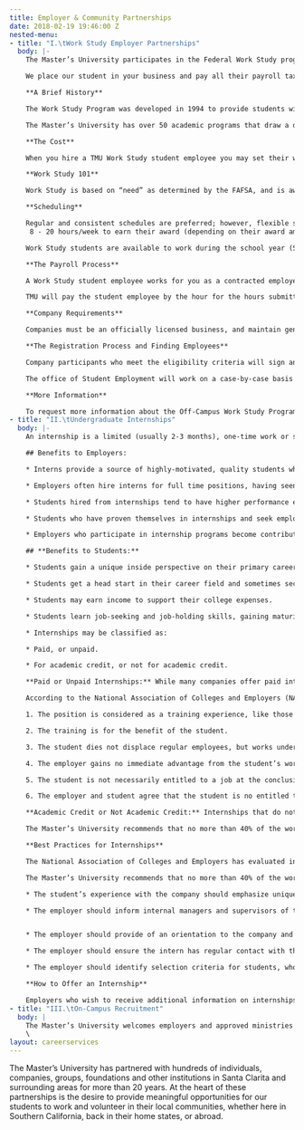 ```yaml
---
title: Employer & Community Partnerships
date: 2018-02-19 19:46:00 Z
nested-menu:
- title: "I.\tWork Study Employer Partnerships"
  body: |-
    The Master’s University participates in the Federal Work Study program, which helps subsidize our student employees’ wages. This program provides employers in the Santa Clarita Valley with access to an outstanding pool of college-age, part-time employees at a discounted rate.

    We place our student in your business and pay all their payroll taxes, as well as 35% of their hourly wage, which means you only pay 65% of their wage. We view our program as a way to support our community, especially during these difficult economic times. At the same time, it benefits the university, because it helps to provide additional jobs for our students, who have developed a reputation within our community for being hard-working, dependable and reliable.

    **A Brief History**

    The Work Study Program was developed in 1994 to provide students with an opportunity to earn money toward their tuition and to get valuable work experience. It has also become a great opportunity for The Master’s University to reach out to its community through the businesses that participate. The university benefits as well by being able to, in effect, guarantee part-time jobs to prospective students. In this way, the Work Study Program is an effective recruitment and retention tool.

    The Master’s University has over 50 academic programs that draw a diverse student population representing a variety of experiences and skills. We are always looking to partner our students with employers who have similar interests and goals (eg. placing education majors in a local school). Some of our past and current business partners include: public and private schools, manufacturing and retail businesses, corporations and sole proprietorships.

    **The Cost**

    When you hire a TMU Work Study student employee you may set their wage at $11.00 (CA minimum wage) per hour or higher. Your cost is only 65% of the gross wage, which means you pay as low as $7.15 per hour. Employers incur no tax or worker’s compensation liability and avoid the hassle of payroll entry. TMU covers all applicable employer-related taxes, so 65% of the student’s wage is your total cost. Furthermore, an additional discount is available to various local non-profit, government and community-based organizations.

    **Work Study 101**

    Work Study is based on “need” as determined by the FAFSA, and is awarded to undergraduate students through the Office of Financial Aid. Funds are credited toward the student’s bill at the beginning of the semester, and are then earned, or “worked off,” throughout the semester. Work Study is awarded in two amounts, $3,000/yr or $6,000/yr.

    **Scheduling**

    Regular and consistent schedules are preferred; however, flexible scheduling is a possibility, as long as the student can be assured of earning their targeted amount. We ask that any employer choosing to partner with us make enough work available to the student so they can earn their Work Study goal. A student will typically will need to work approximately \
     8 - 20 hours/week to earn their award (depending on their award amount and wage).

    Work Study students are available to work during the school year (September - December and January - May). It is also important to note that though students often are available to work during the day, many will have classes to attend, and may have limited daytime hours.

    **The Payroll Process**

    A Work Study student employee works for you as a contracted employee. The student employee remains on TMU’s payroll so we do all of the processing. Each week your student employee will complete an online timesheet; you, or your representative, must verify the hours.

    TMU will pay the student employee by the hour for the hours submitted on the time sheet. We will then invoice you for 65% of their total pay. Each invoice is due and payable within 20 days of its issue date.

    **Company Requirements**

    Companies must be an officially licensed business, and maintain general liability insurance in a minimum amount of $1 million for each occurrence to be eligible to partner with The Master’s University through the Work Study Program. Companies will also need to be able provide adequate hours for the student to earn their Work Study award.

    **The Registration Process and Finding Employees**

    Company participants who meet the eligibility criteria will sign an Employer Agreement for the length of the academic year. Students are available for hire only twice a year: August and January; the best place to hire student employees is at the Work Study Job Fair, which is held annually in August.

    The office of Student Employment will work on a case-by-case basis to place students with companies mid-year (January).

    **More Information**

    To request more information about the Off-Campus Work Study Program, please email The Master’s University [Office of Student Employment](mailto:OSEPD@Masters.edu) or call (661) 362-2238.
- title: "II.\tUndergraduate Internships"
  body: |-
    An internship is a limited (usually 2-3 months), one-time work or service experience in a career field, under the supervision of a practicing professional, with a specific learning agenda designed to give a student exposure and experience to prepare the student to enter that field.

    ## Benefits to Employers:

    * Interns provide a source of highly-motivated, quality students who have proven to have superior academic skills and personal character.

    * Employers often hire interns for full time positions, having seen their work product and attitude.

    * Students hired from internships tend to have higher performance evaluations and lower absenteeism than the typical new hire.

    * Students who have proven themselves in internships and seek employment in that same field are reported to have greater motivation and a more mature attitude toward their work, with a greater likelihood of rapid career advancement.

    * Employers who participate in internship programs become contributors to the educational process while building positive college relations.

    ## **Benefits to Students:**

    * Students gain a unique inside perspective on their primary career field, and are able to see the relevance of their academic studies to the real world.

    * Students get a head start in their career field and sometimes secure full-time employment upon graduation.

    * Students may earn income to support their college expenses.

    * Students learn job-seeking and job-holding skills, gaining maturity, professionalism and confidence.

    * Internships may be classified as:

    * Paid, or unpaid.

    * For academic credit, or not for academic credit.

    **Paid or Unpaid Internships:** While many companies offer paid internships, not all do. The matter of remuneration is at the discretion of the employer and the student (adhering to the current minimum wage requirements). However, employers should recognize that oftentimes students must leave or decline part-time work in order to participate in an internship. Also, a salary, even a small one, will likely generate greater interest among students. Furthermore, interns often contribute significantly to the company’s operations and are deserving of compensation.

    According to the National Association of Colleges and Employers (NACE), the average salary for non-technical, undergraduate internships in 2015 was $17.20/hour. Under U.S. Department of Labor standards, an intern may be considered to be a regular employee, and thereby entitled to compensation, unless certain conditions are met. Among those conditions are:

    1. The position is considered as a training experience, like those offered in a vocational school.

    2. The training is for the benefit of the student.

    3. The student dies not displace regular employees, but works under the close supervision of a regular employee.

    4. The employer gains no immediate advantage from the student’s work.

    5. The student is not necessarily entitled to a job at the conclusion of training.

    6. The employer and student agree that the student is no entitled to wages for the time spent training.

    **Academic Credit or Not Academic Credit:** Internships that do not involve academic credit may be arranged by the student and the employer. The work may involve as many hours as the student desires. In this case, the internship is identical to a part-time paid or unpaid work position. Internship for which a student is seeking academic credit must be arranged by the student in consultation with his/her academic advisor. The student completes and *Internship Request Form* and, with the academic advisor, determines learning objectives, supervision guidelines, numbers of hours and credit units, and reports/work product to be submitted to the academic advisor.

    The Master’s University recommends that no more than 40% of the work performed by students involved in internships for academic credit consist of routine administrative duties.

    **Best Practices for Internships**

    The National Association of Colleges and Employers has evaluated internship programs and has identified many practices for educational institutions, employers and students that should always be present for a successful internship program:

    The Master’s University recommends that no more than 40% of the work performed by students involved in internships for academic credit consist of routine administrative duties.

    * The student’s experience with the company should emphasize unique job or career related activities that the student could not obtain outside the internship.

    * The employer should inform internal managers and supervisors of the objectives of the internship program and the presence of the intern.


    * The employer should provide of an orientation to the company and the work-site, clarifying internal rules, operation procedures and expectations. Key managers should be introduced, and the intern should receive an overview of the company’s organizational structure.

    * The employer should ensure the intern has regular contact with the designated supervisor, who will complete a performance review at the conclusion of the internship.

    * The employer should identify selection criteria for students, who should compete for the internship as they would a full-time position. This should include a proper resume and a formal interview.

    **How to Offer an Internship**

    Employers who wish to receive additional information on internships, or who are interested in offering internship positions to students of The Master’s University may email the [Office of Student Employment](mailto:OSEPD@Masters.edu), or call at (661) 362-2238.
- title: "III.\tOn-Campus Recruitment"
  body: |
    The Master’s University welcomes employers and approved ministries to recruit individually on campus during the academic school year. Please contact The Master’s University by emailing the [Office of Student Employment](mailto:OSEPD@Masters.edu), or by calling (661) 362-2238 to request more information on visiting and recruiting on our campus.\
    \
layout: careerservices
---
```


The Master’s University has partnered with hundreds of individuals, companies, groups, foundations and other institutions in Santa Clarita and surrounding areas for more than 20 years. At the heart of these partnerships is the desire to provide meaningful opportunities for our students to work and volunteer in their local communities, whether here in Southern California, back in their home states, or abroad.